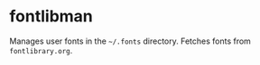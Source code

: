 # fontlibman

Manages user fonts in the `~/.fonts` directory. Fetches fonts from `fontlibrary.org`.

